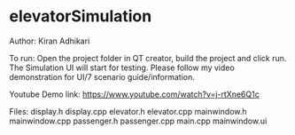 # elevatorSimulation
Author: Kiran Adhikari

To run: Open the project folder in QT creator, build the project and click run. The Simulation UI will start for testing. Please follow my video demonstration for UI/7 scenario guide/information.

Youtube Demo link: https://www.youtube.com/watch?v=j-rtXne6Q1c

Files: display.h display.cpp elevator.h elevator.cpp mainwindow.h mainwindow.cpp passenger.h passenger.cpp main.cpp mainwindow.ui

